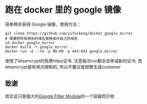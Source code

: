 跑在 docker 里的 google 镜像
======

简单两步获得 Google 镜像，使用方法：

```
git clone https://github.com/yifeikong/docker_google_mirror
# 需要把所有用到的域名替换成你自己的域名
cd docker_google_mirror
docker build -t google_mirror .
docker run -d --rm -p 80:80 -p 443:443 google_mirror
```

使用了letsencrypt的免费https证书. 注意每次run都会去申请新的证书,
而letsencrypt是有频次限制的, 所以不要过度频繁生成container


致谢
------

其实这只是强大的[Google Filter Module](https://github.com/cuber/ngx_http_google_filter_module)的一个容器而已啦
